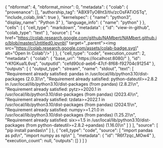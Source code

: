 {
  "nbformat": 4,
  "nbformat_minor": 0,
  "metadata": {
    "colab": {
      "provenance": [],
      "authorship_tag": "ABX9TyO8ht3/tIv/zcOsFATiOSTq",
      "include_colab_link": true
    },
    "kernelspec": {
      "name": "python3",
      "display_name": "Python 3"
    },
    "language_info": {
      "name": "python"
    }
  },
  "cells": [
    {
      "cell_type": "markdown",
      "metadata": {
        "id": "view-in-github",
        "colab_type": "text"
      },
      "source": [
        "<a href=\"https://colab.research.google.com/github/NAMbert/NAMbert.github.io/blob/master/Untitled0.ipynb\" target=\"_parent\"><img src=\"https://colab.research.google.com/assets/colab-badge.svg\" alt=\"Open In Colab\"/></a>"
      ]
    },
    {
      "cell_type": "code",
      "execution_count": 2,
      "metadata": {
        "colab": {
          "base_uri": "https://localhost:8080/"
        },
        "id": "rKfGKua1L6vq",
        "outputId": "cefd90cd-aeb6-47cf-8f68-f92704c91254"
      },
      "outputs": [
        {
          "output_type": "stream",
          "name": "stdout",
          "text": [
            "Requirement already satisfied: pandas in /usr/local/lib/python3.10/dist-packages (2.0.3)\n",
            "Requirement already satisfied: python-dateutil>=2.8.2 in /usr/local/lib/python3.10/dist-packages (from pandas) (2.8.2)\n",
            "Requirement already satisfied: pytz>=2020.1 in /usr/local/lib/python3.10/dist-packages (from pandas) (2023.4)\n",
            "Requirement already satisfied: tzdata>=2022.1 in /usr/local/lib/python3.10/dist-packages (from pandas) (2024.1)\n",
            "Requirement already satisfied: numpy>=1.21.0 in /usr/local/lib/python3.10/dist-packages (from pandas) (1.25.2)\n",
            "Requirement already satisfied: six>=1.5 in /usr/local/lib/python3.10/dist-packages (from python-dateutil>=2.8.2->pandas) (1.16.0)\n"
          ]
        }
      ],
      "source": [
        "pip install pandas\n"
      ]
    },
    {
      "cell_type": "code",
      "source": [
        "import pandas as pd\n",
        "import numpy as np\n"
      ],
      "metadata": {
        "id": "R6f7zqc_MOw4"
      },
      "execution_count": null,
      "outputs": []
    }
  ]
}
